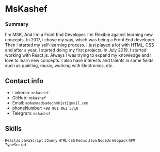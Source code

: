# MsKashef

### Summary
I'm MSK, And I'm a Front End Developer. I'm Flexible against learning new concepts. In 2017, I chose my way, which was being a Front End developer. Then I started my self-learning process. I just played a lot with HTML, CSS and after a year, I started doing my first projects. In July 2019, I started working with React.js. Always I was trying to expand my knowledge and I love to learn new concepts. I also have interests and talents in some fields such as painting, music, working with Electronics, etc.

## Contact info

- Linkedin: `mskashef`
- GitHub: `mskashef`
- Email: `mohammadsadeghmk[at]gmail.com`
- phoneNumber: `+98 901 061 5710`
- Telegram: `mskashef`

## Skills

`ReactJs` `JavaScript` `JQuery` `HTML` `CSS` `Redux` `Java` `NodeJs` `Webpack` `NPM` `TypeScript`

```
